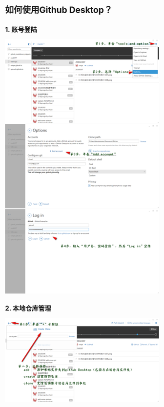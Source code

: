 # 如何使用Github Desktop？

## 1. 账号登陆
![账号登陆](img/01.png) 
![账号登陆](img/02.png) 
![账号登陆](img/03.png) 

## 2. 本地仓库管理
![账号登陆](img/04.png) 
